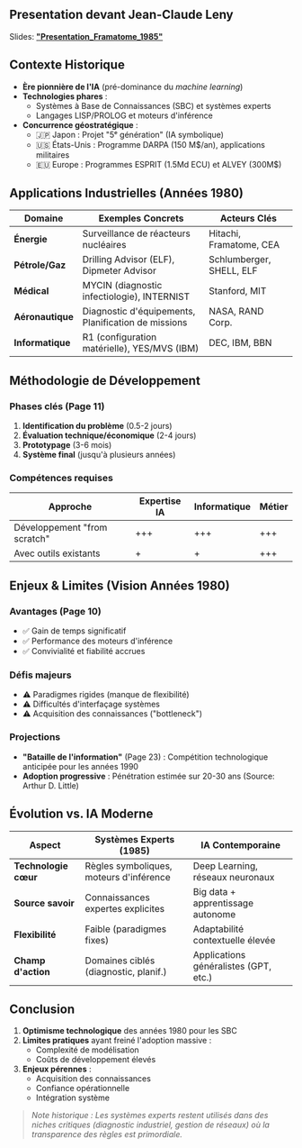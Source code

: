## Presentation devant Jean-Claude Leny
Slides:  **["Presentation_Framatome_1985"](./Docs/Presentation_Framatome_1985.pdf)**  

## Contexte Historique
- **Ère pionnière de l'IA** (pré-dominance du *machine learning*)
- **Technologies phares** : 
  - Systèmes à Base de Connaissances (SBC) et systèmes experts
  - Langages LISP/PROLOG et moteurs d'inférence
- **Concurrence géostratégique** :
  - 🇯🇵 Japon : Projet "5ᵉ génération" (IA symbolique)
  - 🇺🇸 États-Unis : Programme DARPA (150 M$/an), applications militaires
  - 🇪🇺 Europe : Programmes ESPRIT (1.5Md ECU) et ALVEY (300M$)

## Applications Industrielles (Années 1980)
| Domaine          | Exemples Concrets                                  | Acteurs Clés                     |
|------------------|----------------------------------------------------|----------------------------------|
| **Énergie**      | Surveillance de réacteurs nucléaires               | Hitachi, Framatome, CEA          |
| **Pétrole/Gaz**  | Drilling Advisor (ELF), Dipmeter Advisor           | Schlumberger, SHELL, ELF         |
| **Médical**      | MYCIN (diagnostic infectiologie), INTERNIST        | Stanford, MIT                    |
| **Aéronautique** | Diagnostic d'équipements, Planification de missions| NASA, RAND Corp.                 |
| **Informatique** | R1 (configuration matérielle), YES/MVS (IBM)       | DEC, IBM, BBN                    |

## Méthodologie de Développement
### Phases clés (Page 11)
1. **Identification du problème** (0.5-2 jours)
2. **Évaluation technique/économique** (2-4 jours)
3. **Prototypage** (3-6 mois)
4. **Système final** (jusqu'à plusieurs années)

### Compétences requises
| Approche          | Expertise IA | Informatique | Métier         |
|-------------------|--------------|--------------|----------------|
| Développement "from scratch" | +++         | +++          | +++            |
| Avec outils existants        | +            | +            | +++            |

## Enjeux & Limites (Vision Années 1980)
### Avantages (Page 10)
- ✅ Gain de temps significatif
- ✅ Performance des moteurs d'inférence
- ✅ Convivialité et fiabilité accrues

### Défis majeurs
- ⚠️ Paradigmes rigides (manque de flexibilité)
- ⚠️ Difficultés d'interfaçage systèmes
- ⚠️ Acquisition des connaissances ("bottleneck")

### Projections
- **"Bataille de l'information"** (Page 23) : Compétition technologique anticipée pour les années 1990
- **Adoption progressive** : Pénétration estimée sur 20-30 ans (Source: Arthur D. Little)

## Évolution vs. IA Moderne
| Aspect               | Systèmes Experts (1985)              | IA Contemporaine               |
|----------------------|--------------------------------------|--------------------------------|
| **Technologie cœur** | Règles symboliques, moteurs d'inférence | Deep Learning, réseaux neuronaux |
| **Source savoir**    | Connaissances expertes explicites    | Big data + apprentissage autonome |
| **Flexibilité**      | Faible (paradigmes fixes)            | Adaptabilité contextuelle élevée |
| **Champ d'action**   | Domaines ciblés (diagnostic, planif.) | Applications généralistes (GPT, etc.) |

## Conclusion
1. **Optimisme technologique** des années 1980 pour les SBC
2. **Limites pratiques** ayant freiné l'adoption massive :
   - Complexité de modélisation
   - Coûts de développement élevés
3. **Enjeux pérennes** :
   - Acquisition des connaissances
   - Confiance opérationnelle
   - Intégration système

> *Note historique : Les systèmes experts restent utilisés dans des niches critiques (diagnostic industriel, gestion de réseaux) où la transparence des règles est primordiale.*
